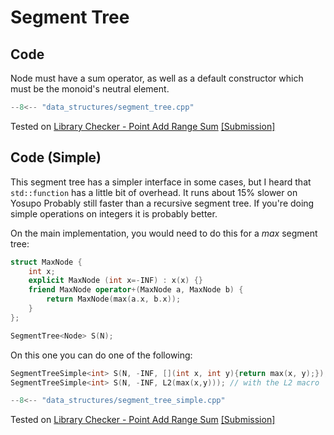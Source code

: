# Segment Tree

## Code

Node must have a sum operator, as well as a default constructor which must be the monoid's neutral element.

```cpp title="Segment Tree"
--8<-- "data_structures/segment_tree.cpp"
```

Tested on [Library Checker - Point Add Range Sum](https://judge.yosupo.jp/problem/point_add_range_sum)
[[Submission]](https://judge.yosupo.jp/submission/162978)

## Code (Simple)

This segment tree has a simpler interface in some cases, but I heard that `std::function` has a little bit of overhead.
It runs about 15% slower on Yosupo
Probably still faster than a recursive segment tree.
If you're doing simple operations on integers it is probably better.

On the main implementation, you would need to do this for a _max_ segment tree:

```cpp
struct MaxNode {
    int x;
    explicit MaxNode (int x=-INF) : x(x) {}
    friend MaxNode operator+(MaxNode a, MaxNode b) {
        return MaxNode(max(a.x, b.x));
    }
};

SegmentTree<Node> S(N);
```

On this one you can do one of the following:

```cpp
SegmentTreeSimple<int> S(N, -INF, [](int x, int y){return max(x, y);});
SegmentTreeSimple<int> S(N, -INF, L2(max(x,y))); // with the L2 macro
```

```cpp title="Segment Tree Simple"
--8<-- "data_structures/segment_tree_simple.cpp"
```

Tested on [Library Checker - Point Add Range Sum](https://judge.yosupo.jp/problem/point_add_range_sum)
[[Submission]](https://judge.yosupo.jp/submission/162979)
